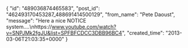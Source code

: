  {
   "id": "489036874465583",
   "post_id": "462493170453287_488691414500129",
   "from_name": "Pete Daoust",
   "message": "Here a nice NOTICE system....\nhttps://www.youtube.com/watch?v=SNPJMk2fgJU&list=SPFBFCDCC3DBB96BC4",
   "created_time": "2013-03-06T21:03:35+0000"
 }
